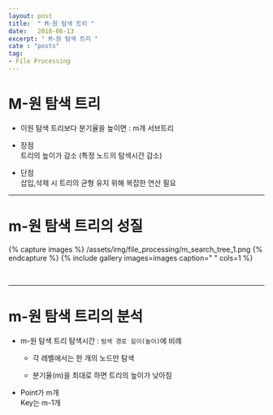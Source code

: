 ```yaml
---
layout: post
title:  " M-원 탐색 트리 "
date:   2018-06-13
excerpt: " M-원 탐색 트리 "
cate : "posts"
tag:
- File Processing
---
```


# M-원 탐색 트리

* 이원 탐색 트리보다 분기율을 높이면 : m개 서브트리

* 장점 <br> 트리의 높이가 감소 (특정 노드의 탐색시간 감소)

* 단점 <br> 삽입,삭제 시 트리의 균형 유지 위해 복잡한 연산 필요

---

# m-원 탐색 트리의 성질

{% capture images %}
    /assets/img/file_processing/m_search_tree_1.png
{% endcapture %}
{% include gallery images=images caption=" " cols=1 %}


<br>

---

# m-원 탐색 트리의 분석

* m-원 탐색 트리 탐색시간 : `탐색 경로 길이(높이)`에 비례

    * 각 레벨에서는 한 개의 노드만 탐색

    * 분기율(m)을 최대로 하면 트리의 높이가 낮아짐

* Point가 m개 <br> Key는 m-1개

